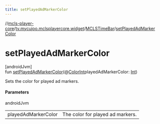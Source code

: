 ```yaml
---
title: setPlayedAdMarkerColor
---
```

//[mcls-player-core](../../../index.html)/[tv.mycujoo.mclsplayercore.widget](../index.html)/[MCLSTimeBar](index.html)/[setPlayedAdMarkerColor](set-played-ad-marker-color.html)



# setPlayedAdMarkerColor



[androidJvm]\
fun [setPlayedAdMarkerColor](set-played-ad-marker-color.html)(@[ColorInt](https://developer.android.com/reference/kotlin/androidx/annotation/ColorInt.html)playedAdMarkerColor: [Int](https://kotlinlang.org/api/latest/jvm/stdlib/kotlin/-int/index.html))



Sets the color for played ad markers.



#### Parameters


androidJvm

| | |
|---|---|
| playedAdMarkerColor | The color for played ad markers. |




